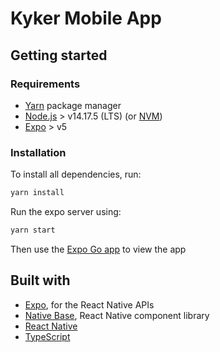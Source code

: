 # Kyker Mobile App

## Getting started

### Requirements

* [Yarn](https://yarnpkg.com/) package manager
* [Node.js](https://nodejs.org/en/) > v14.17.5 (LTS) (or [NVM](https://github.com/nvm-sh/nvm))
* [Expo](https://docs.expo.dev/get-started/installation/) > v5

### Installation
To install all dependencies, run:
```bash
yarn install
```

Run the expo server using:
```bash
yarn start
```

Then use the [Expo Go app](https://expo.dev/client) to view the app

## Built with
* [Expo](https://expo.dev/), for the React Native APIs
* [Native Base](https://nativebase.io/), React Native component library
* [React Native](https://reactnative.dev/)
* [TypeScript](https://www.typescriptlang.org/)